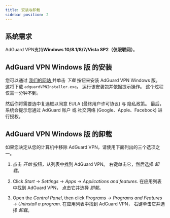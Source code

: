 ```yaml
---
title: 安装与卸载
sidebar position: 2
---
```



## 系统需求

AdGuard VPN支持**Windows 10/8.1/8/7/Vista SP2（仅限联网）**。


## AdGuard VPN Windows 版 的安装

您可以通过 [ 我们的网站 ](https://adguard-vpn.com/en/welcome.html) 并单击 *下载* 按钮来安装 AdGuard VPN Windows 版。 这将下载 `adguardVPNInstaller.exe`。 运行该安装包并依据提示操作。 这个过程仅需一分钟不到。

然后你将需要选中复选框以同意 EULA (最终用户许可协议) 与 隐私政策。 最后，系统会提示您通过 AdGuard 账户 或 社交网络 (Google、Apple、Facebook) 进行授权。


## AdGuard VPN Windows 版 的卸载

如果您决定从您的计算机中移除 AdGuard VPN，请使用下面列出的三个选项之一。

1. 点击 *开始* 按钮，从列表中找到 AdGuard VPN。 右键单击它，然后选择 *卸载*。

2. Click *Start* → *Settings* → *Apps* → *Applications and features*. 在应用列表中找到 AdGuard VPN， 点击它并选择 *卸载*。

3. Open the *Control Panel*, then click *Programs* → *Programs and Features* → *Uninstall a program*. 在应用列表中找到 AdGuard VPN， 右键单击它并选择 *卸载*。
